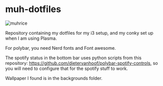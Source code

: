 # muh-dotfiles


![muhrice](https://user-images.githubusercontent.com/90001607/171930474-94116c10-c809-428d-899a-492cf6552952.png)




Repository containing my dotfiles for my i3 setup, and my conky set up when I am using Plasma. 

For polybar, you need Nerd fonts and Font awesome.

The spotify status in the bottom bar uses python scripts from this repository: https://github.com/dietervanhoof/polybar-spotify-controls, so you will need to configure that for the spotify stuff to work.

Wallpaper I found is in the backgrounds folder.
